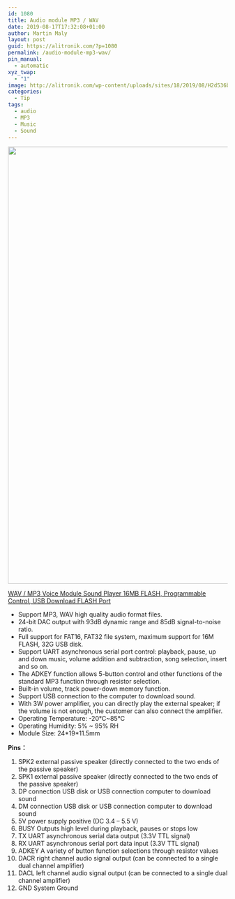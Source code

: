 ```yaml
---
id: 1080
title: Audio module MP3 / WAV
date: 2019-08-17T17:32:08+01:00
author: Martin Maly
layout: post
guid: https://alitronik.com/?p=1080
permalink: /audio-module-mp3-wav/
pin_manual:
  - automatic
xyz_twap:
  - "1"
image: http://alitronik.com/wp-content/uploads/sites/18/2019/08/H2d536b239ec34df8aca5895909029887k.jpg
categories:
  - Tip
tags:
  - audio
  - MP3
  - Music
  - Sound
---
```


<img loading="lazy" width="1000" height="1000" src="https://alitronik.com/wp-content/uploads/sites/18/2019/08/H2d536b239ec34df8aca5895909029887k.jpg" alt="" class="wp-image-1081" srcset="https://alitronik.com/wp-content/uploads/sites/18/2019/08/H2d536b239ec34df8aca5895909029887k.jpg 1000w, https://alitronik.com/wp-content/uploads/sites/18/2019/08/H2d536b239ec34df8aca5895909029887k-150x150.jpg 150w, https://alitronik.com/wp-content/uploads/sites/18/2019/08/H2d536b239ec34df8aca5895909029887k-300x300.jpg 300w, https://alitronik.com/wp-content/uploads/sites/18/2019/08/H2d536b239ec34df8aca5895909029887k-768x768.jpg 768w, https://alitronik.com/wp-content/uploads/sites/18/2019/08/H2d536b239ec34df8aca5895909029887k-351x351.jpg 351w, https://alitronik.com/wp-content/uploads/sites/18/2019/08/H2d536b239ec34df8aca5895909029887k-460x460.jpg 460w, https://alitronik.com/wp-content/uploads/sites/18/2019/08/H2d536b239ec34df8aca5895909029887k-120x120.jpg 120w, https://alitronik.com/wp-content/uploads/sites/18/2019/08/H2d536b239ec34df8aca5895909029887k-45x45.jpg 45w" sizes="(max-width: 1000px) 100vw, 1000px" />

[WAV / MP3 Voice Module Sound Player 16MB FLASH, Programmable Control, USB Download FLASH Port](http://s.click.aliexpress.com/e/jcCxYpE)

- Support MP3, WAV high quality audio format files.
- 24-bit DAC output with 93dB dynamic range and 85dB signal-to-noise ratio.
- Full support for FAT16, FAT32 file system, maximum support for 16M FLASH, 32G USB disk.
- Support UART asynchronous serial port control: playback, pause, up and down music, volume addition and subtraction, song selection, insert and so on.
- The ADKEY function allows 5-button control and other functions of the standard MP3 function through resistor selection.
- Built-in volume, track power-down memory function.
- Support USB connection to the computer to download sound.
- With 3W power amplifier, you can directly play the external speaker; if the volume is not enough, the customer can also connect the amplifier.
- Operating Temperature: -20℃~85℃
- Operating Humidity: 5% ~ 95% RH
- Module Size: 24\*19\*11.5mm

**Pins：**

1. SPK2 external passive speaker (directly connected to the two ends of the passive speaker)
2. SPK1 external passive speaker (directly connected to the two ends of the passive speaker)
3. DP connection USB disk or USB connection computer to download sound
4. DM connection USB disk or USB connection computer to download sound
5. 5V power supply positive (DC 3.4 &#8211; 5.5 V)
6. BUSY Outputs high level during playback, pauses or stops low
7. TX UART asynchronous serial data output (3.3V TTL signal)
8. RX UART asynchronous serial port data input (3.3V TTL signal)
9. ADKEY A variety of button function selections through resistor values
10. DACR right channel audio signal output (can be connected to a single dual channel amplifier)
11. DACL left channel audio signal output (can be connected to a single dual channel amplifier)
12. GND System Ground
